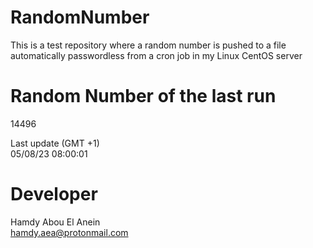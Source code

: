 # RandomNumber    
This is a test repository where a random number is pushed to a file automatically passwordless from a cron job in my Linux CentOS server    
# Random Number of the last run   
14496
      
Last update (GMT +1)    
05/08/23 08:00:01
# Developer    
Hamdy Abou El Anein   
hamdy.aea@protonmail.com

